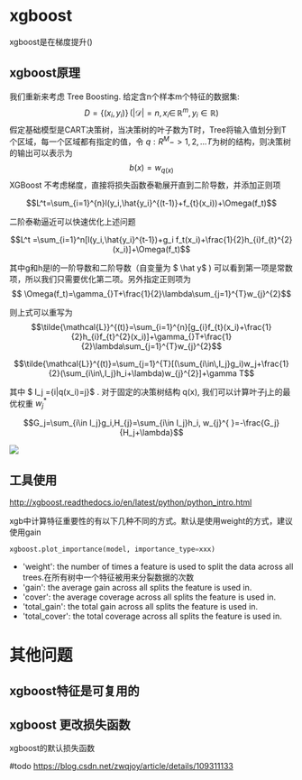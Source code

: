 # xgboost
xgboost是在梯度提升()
## xgboost原理

我们重新来考虑 Tree Boosting. 给定含n个样本m个特征的数据集:
$${D}=\{(x_i,y_i)\}\,(|\mathcal{D}|=n,\,x_i\in\,\mathbb{R}^{m},y_i\in\mathbb{R})$$
假定基础模型是CART决策树，当决策树的叶子数为T时，Tree将输入值划分到T个区域，每一个区域都有指定的值，令 $q: R^M -> {1,2,...T}$为树的结构，则决策树的输出可以表示为
$$b(x)=w_{q(x)}$$
XGBoost 不考虑梯度，直接将损失函数泰勒展开直到二阶导数，并添加正则项

$$L^t=\sum_{i=1}^{n}l(y_i,\hat{y_i}^{(t-1)}+f_{t}(x_i))+\Omega(f_t)$$

二阶泰勒逼近可以快速优化上述问题

$$L^t =\sum_{i=1}^n[l(y_i,\hat{y_i}^{t-1})+g_i f_t(x_i)+\frac{1}{2}h_{i}f_{t}^{2}(x_i)]+\Omega(f_t)$$


其中g和h是l的一阶导数和二阶导数（自变量为 $ \hat y$ ) 可以看到第一项是常数项，所以我们只需要优化第二项。另外指定正则项为
$$ \Omega(f_t)=\gamma_{}T+\frac{1}{2}\lambda\sum_{j=1}^{T}w_{j}^{2}$$

则上式可以重写为
$$\tilde{\mathcal{L}}^{(t)}=\sum_{i=1}^{n}[g_{i}f_{t}(x_i)+\frac{1}{2}h_{i}f_{t}^{2}(x_i)]+\gamma_{}T+\frac{1}{2}\lambda\sum_{j=1}^{T}w_{j}^{2}$$

$$\tilde{\mathcal{L}}^{(t)}=\sum_{j=1}^{T}[(\sum_{i\in\,I_j}g_i)w_j+\frac{1}{2}(\sum_{i\in\,I_j}h_i+\lambda)w_{j}^{2}]+\gamma T$$

其中 $ I_j =\{i|q(x_i)=j\}$ . 对于固定的决策树结构 q(x), 我们可以计算叶子j上的最优权重 $w_j^{*}$

$$G_j=\sum_{i\in I_j}g_i,H_{j}=\sum_{i\in I_j}h_i, w_{j}^{ }=-\frac{G_j}{H_j+\lambda}$$

![](../../../Draft/media/Pasted%20image%2020220513163807.png)




## 工具使用

http://xgboost.readthedocs.io/en/latest/python/python_intro.html





xgb中计算特征重要性的有以下几种不同的方式。默认是使用weight的方式，建议使用gain
```python
xgboost.plot_importance(model, importance_type=xxx)
```

* 'weight': the number of times a feature is used to split the data across all trees.在所有树中一个特征被用来分裂数据的次数
* 'gain': the average gain across all splits the feature is used in.
* 'cover': the average coverage across all splits the feature is used in.
* 'total_gain': the total gain across all splits the feature is used in.
* 'total_cover': the total coverage across all splits the feature is used in.



# 其他问题

 ## xgboost特征是可复用的

## xgboost 更改损失函数
xgboost的默认损失函数

#todo https://blog.csdn.net/zwqjoy/article/details/109311133


